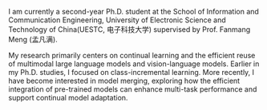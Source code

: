 I am currently a second-year Ph.D. student at the School of Information and Communication Engineering, University of Electronic Science and Technology of China(UESTC, 电子科技大学) supervised by Prof. Fanmang Meng (孟凡满). 

My research primarily centers on continual learning and the efficient reuse of multimodal large language models and vision-language models. Earlier in my Ph.D. studies, I focused on class-incremental learning. More recently, I have become interested in model merging, exploring how the efficient integration of pre-trained models can enhance multi-task performance and support continual model adaptation.

